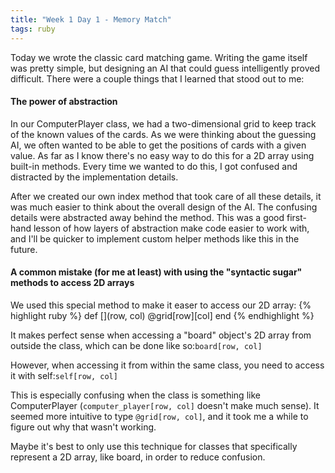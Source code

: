 ```yaml
---
title: "Week 1 Day 1 - Memory Match"
tags: ruby
---
```


Today we wrote the classic card matching game. Writing the game itself was pretty simple, but designing an AI that could guess intelligently proved difficult. There were a couple things that I learned that stood out to me:

#### The power of abstraction
In our ComputerPlayer class, we had a two-dimensional grid to keep track of the known values of the cards. As we were thinking about the guessing AI, we often wanted to be able to get the positions of cards with a given value. As far as I know there's no easy way to do this for a 2D array using built-in methods. Every time we wanted to do this, I got confused and distracted by the implementation details.

After we created our own index method that took care of all these details, it was much easier to think about the overall design of the AI. The confusing details were abstracted away behind the method. This was a good first-hand lesson of how layers of abstraction make code easier to work with, and I'll be quicker to implement custom helper methods like this in the future.

#### A common mistake (for me at least) with using the "syntactic sugar" methods to access 2D arrays
We used this special method to make it easer to access our 2D array:
{% highlight ruby %}
def [](row, col)
  @grid[row][col]
end
{% endhighlight %}

It makes perfect sense when accessing a "board" object's 2D array from outside the class, which can be done like so:`board[row, col]`
    
However, when accessing it from within the same class, you need to access it with self:`self[row, col]`
    
This is especially confusing when the class is something like ComputerPlayer (`computer_player[row, col]` doesn't make much sense). It seemed more intuitive to type `@grid[row, col]`, and it took me a while to figure out why that wasn't working. 

Maybe it's best to only use this technique for classes that specifically represent a 2D array, like board, in order to reduce confusion.